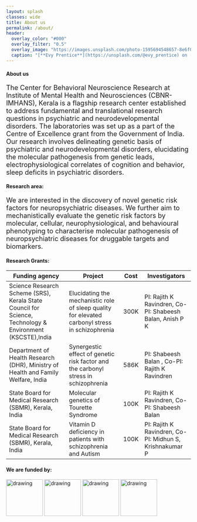 ```yaml
---
layout: splash
classes: wide
title: About us
permalink: /about/
header:
  overlay_color: "#000"
  overlay_filter: "0.5"
  overlay_image: "https://images.unsplash.com/photo-1595694548657-8e6f0d681f8a?ixlib=rb-1.2.1&ixid=MnwxMjA3fDB8MHxwaG90by1wYWdlfHx8fGVufDB8fHx8&auto=format&fit=crop&w=1776&q=80"
  caption: "[**Evy Prentice**](https://unsplash.com/@evy_prentice) on [*Unsplash*](https://unsplash.com)"
---
```

#### **About us**
<font size="4">The Center for Behavioral Neuroscience Research at Institute of Mental Health and Neurosciences (CBNR-IMHANS), Kerala is a flagship research center established to address fundamental and translational research questions in psychiatric and neurodevelopmental disorders. The laboratories was set up as a part of the Centre of Excellence grant from the Government of India. Our research involves delineating genetic basis of psychiatric and neurodevelopmental disorders, elucidating the molecular pathogenesis from genetic leads, electrophysiological correlates of cognition and behavior, sleep deficits in psychiatric disorders. </font>

#### **Research area:** 
<font size="4"> We are interested in the discovery of novel genetic risk factors for neuropsychiatric diseases. We further aim to mechanistically evaluate the genetic risk factors by molecular, cellular, neurophysiological, and behavioural phenotyping to characterise molecular pathogenesis of neuropsychiatric diseases for druggable targets and biomarkers. </font>

#### **Research Grants:**
| Funding agency | Project | Cost  | Investigators  |
|-----------------|-------------|---------------|---------------|
| Science Research Scheme (SRS), Kerala State Council for Science, Technology & Environment (KSCSTE),India | Elucidating the mechanistic role of sleep quality for elevated carbonyl stress in schizophrenia  | 300K | PI: Rajith K Ravindren, Co-PI: Shabeesh Balan, Anish P K |
|Department of Health Research (DHR), Ministry of Health and Family Welfare, India|Synergestic effect of genetic risk factor and the carbonyl stress in schizophrenia|586K|PI: Shabeesh Balan , Co-PI: Rajith K Ravindren|
| State Board for Medical Research (SBMR), Kerala, India | Molecular genetics of Tourette Syndrome|100K|PI: Rajith K Ravindren, Co-PI: Shabeesh Balan|
| State Board for Medical Research (SBMR), Kerala, India | Vitamin D deficiency in patients with schizophrenia and Autism|100K|PI: Rajith K Ravindren, Co-PI: Midhun S, Krishnakumar P|

#### **We are funded by:**
<img src="https://encrypted-tbn0.gstatic.com/images?q=tbn:ANd9GcSO5pOSkt7jjlLU9JTWx6CTf4uDivunQpaFtoH-k7Vw0PncZRxPAUTbyuBBaBOyGOvqTcw&usqp=CAU" alt="drawing" width="100"/> <img src="https://kscste.kerala.gov.in/wp-content/uploads/2019/06/emblem.jpg" alt="drawing" width="100" /> <img src="https://encrypted-tbn0.gstatic.com/images?q=tbn:ANd9GcTWr-lFGQbOGJ598HZ_n3rgqAUu5A3AAKBAvA&usqp=CAU" alt="drawing" width="100" /> <img src="https://i.imgur.com/VRLwdLI.png" alt="drawing" width="100" />
